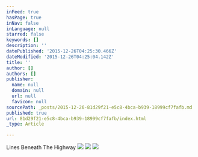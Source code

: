 ```yaml
---
inFeed: true
hasPage: true
inNav: false
inLanguage: null
starred: false
keywords: []
description: ''
datePublished: '2015-12-26T04:25:30.466Z'
dateModified: '2015-12-26T04:25:04.142Z'
title: ''
author: []
authors: []
publisher:
  name: null
  domain: null
  url: null
  favicon: null
sourcePath: _posts/2015-12-26-81d29f21-e5c8-4bca-b939-18999cf7fafb.md
published: true
url: 81d29f21-e5c8-4bca-b939-18999cf7fafb/index.html
_type: Article

---
```

Lines Beneath The Highway
![](https://the-grid-user-content.s3-us-west-2.amazonaws.com/62647bbb-8443-4721-89bd-9e54f58cca56.JPG)
![](https://the-grid-user-content.s3-us-west-2.amazonaws.com/de921e7e-aab8-4b84-8385-41041124e123.JPG)
![](https://the-grid-user-content.s3-us-west-2.amazonaws.com/5d77c73c-5960-4b51-b42b-8592810ad963.JPG)